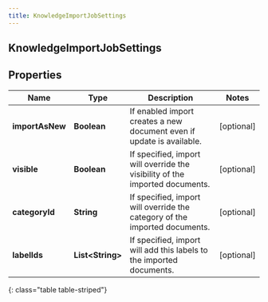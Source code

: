 ```yaml
---
title: KnowledgeImportJobSettings
---
```

## KnowledgeImportJobSettings


## Properties

| Name | Type | Description | Notes |
| ------------ | ------------- | ------------- | ------------- |
| **importAsNew** | <!----><!---->**Boolean**<!----> | If enabled import creates a new document even if update is available. |  [optional] |
| **visible** | <!----><!---->**Boolean**<!----> | If specified, import will override the visibility of the imported documents. |  [optional] |
| **categoryId** | <!----><!---->**String**<!----> | If specified, import will override the category of the imported documents. |  [optional] |
| **labelIds** | <!----><!---->**List&lt;String&gt;**<!----> | If specified, import will add this labels to the imported documents. |  [optional] |
{: class="table table-striped"}



